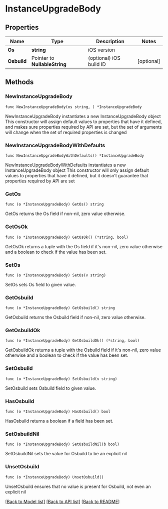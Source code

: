 # InstanceUpgradeBody

## Properties

Name | Type | Description | Notes
------------ | ------------- | ------------- | -------------
**Os** | **string** | iOS version | 
**Osbuild** | Pointer to **NullableString** | (optional) iOS build ID | [optional] 

## Methods

### NewInstanceUpgradeBody

`func NewInstanceUpgradeBody(os string, ) *InstanceUpgradeBody`

NewInstanceUpgradeBody instantiates a new InstanceUpgradeBody object
This constructor will assign default values to properties that have it defined,
and makes sure properties required by API are set, but the set of arguments
will change when the set of required properties is changed

### NewInstanceUpgradeBodyWithDefaults

`func NewInstanceUpgradeBodyWithDefaults() *InstanceUpgradeBody`

NewInstanceUpgradeBodyWithDefaults instantiates a new InstanceUpgradeBody object
This constructor will only assign default values to properties that have it defined,
but it doesn't guarantee that properties required by API are set

### GetOs

`func (o *InstanceUpgradeBody) GetOs() string`

GetOs returns the Os field if non-nil, zero value otherwise.

### GetOsOk

`func (o *InstanceUpgradeBody) GetOsOk() (*string, bool)`

GetOsOk returns a tuple with the Os field if it's non-nil, zero value otherwise
and a boolean to check if the value has been set.

### SetOs

`func (o *InstanceUpgradeBody) SetOs(v string)`

SetOs sets Os field to given value.


### GetOsbuild

`func (o *InstanceUpgradeBody) GetOsbuild() string`

GetOsbuild returns the Osbuild field if non-nil, zero value otherwise.

### GetOsbuildOk

`func (o *InstanceUpgradeBody) GetOsbuildOk() (*string, bool)`

GetOsbuildOk returns a tuple with the Osbuild field if it's non-nil, zero value otherwise
and a boolean to check if the value has been set.

### SetOsbuild

`func (o *InstanceUpgradeBody) SetOsbuild(v string)`

SetOsbuild sets Osbuild field to given value.

### HasOsbuild

`func (o *InstanceUpgradeBody) HasOsbuild() bool`

HasOsbuild returns a boolean if a field has been set.

### SetOsbuildNil

`func (o *InstanceUpgradeBody) SetOsbuildNil(b bool)`

 SetOsbuildNil sets the value for Osbuild to be an explicit nil

### UnsetOsbuild
`func (o *InstanceUpgradeBody) UnsetOsbuild()`

UnsetOsbuild ensures that no value is present for Osbuild, not even an explicit nil

[[Back to Model list]](../README.md#documentation-for-models) [[Back to API list]](../README.md#documentation-for-api-endpoints) [[Back to README]](../README.md)


